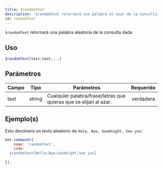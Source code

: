 ```yaml
---
title: $randomText
description: '$randomText retornará una palabra al azar de la consulta dada'
id: randomText
---
```


`$randomText` retornará una palabra aleatoria de la consulta dada

## Uso

```php
$randomText[text;text;...]
```

## Parámetros

| Campo | Tipo   | Parámetros                                                        | Requerido |
| ----- | ------ | ----------------------------------------------------------------- |:---------:|
| text  | string | Cualquier palabra/frase/letras que quieras que se elijan al azar. | verdadera |

## Ejemplo(s)

Esto devolverá un texto aleatorio de `Hola, Bye, Goodnight, See you`:

```javascript
bot.command({
    name: 'randomText',
    code: `
  $randomText[Hello;Bye;Goodnight;See you]
  `
});
```

